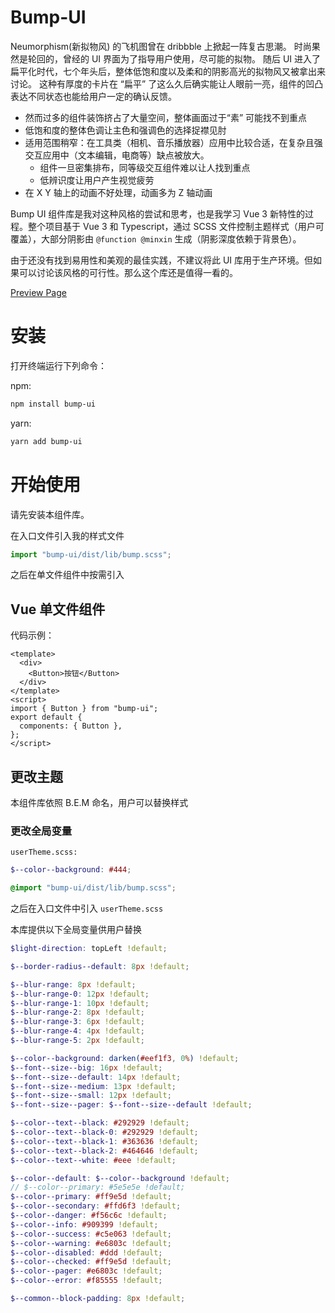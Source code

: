 # Bump-UI

Neumorphism(新拟物风) 的飞机图曾在 dribbble 上掀起一阵复古思潮。
时尚果然是轮回的，曾经的 UI 界面为了指导用户使用，尽可能的拟物。
随后 UI 进入了扁平化时代，七个年头后，整体低饱和度以及柔和的阴影高光的拟物风又被拿出来讨论。
这种有厚度的卡片在 “扁平” 了这么久后确实能让人眼前一亮，组件的凹凸表达不同状态也能给用户一定的确认反馈。

- 然而过多的组件装饰挤占了大量空间，整体画面过于“素” 可能找不到重点
- 低饱和度的整体色调让主色和强调色的选择捉襟见肘
- 适用范围稍窄：在工具类（相机、音乐播放器）应用中比较合适，在复杂且强交互应用中（文本编辑，电商等）缺点被放大。
  - 组件一旦密集排布，同等级交互组件难以让人找到重点
  - 低辨识度让用户产生视觉疲劳
- 在 X Y 轴上的动画不好处理，动画多为 Z 轴动画

Bump UI 组件库是我对这种风格的尝试和思考，也是我学习 Vue 3 新特性的过程。整个项目基于 Vue 3 和 Typescript，通过 SCSS 文件控制主题样式（用户可覆盖），大部分阴影由 `@function @minxin` 生成（阴影深度依赖于背景色）。

由于还没有找到易用性和美观的最佳实践，不建议将此 UI 库用于生产环境。但如果可以讨论该风格的可行性。那么这个库还是值得一看的。

[Preview Page](https://brendanzhang.github.io/Bump-UI/#/)

# 安装

打开终端运行下列命令：

npm:

```bash
npm install bump-ui
```

yarn:

```bash
yarn add bump-ui
```

# 开始使用

请先安装本组件库。

在入口文件引入我的样式文件

```js
import "bump-ui/dist/lib/bump.scss";
```

之后在单文件组件中按需引入

## Vue 单文件组件

代码示例：

```vue
<template>
  <div>
    <Button>按钮</Button>
  </div>
</template>
<script>
import { Button } from "bump-ui";
export default {
  components: { Button },
};
</script>
```

## 更改主题

本组件库依照 B.E.M 命名，用户可以替换样式

### 更改全局变量

`userTheme.scss:`

```scss
$--color--background: #444;

@import "bump-ui/dist/lib/bump.scss";
```

之后在入口文件中引入 `userTheme.scss`

本库提供以下全局变量供用户替换

```scss
$light-direction: topLeft !default;

$--border-radius--default: 8px !default;

$--blur-range: 8px !default;
$--blur-range-0: 12px !default;
$--blur-range-1: 10px !default;
$--blur-range-2: 8px !default;
$--blur-range-3: 6px !default;
$--blur-range-4: 4px !default;
$--blur-range-5: 2px !default;

$--color--background: darken(#eef1f3, 0%) !default;
$--font--size--big: 16px !default;
$--font--size--default: 14px !default;
$--font--size--medium: 13px !default;
$--font--size--small: 12px !default;
$--font--size--pager: $--font--size--default !default;

$--color--text--black: #292929 !default;
$--color--text--black-0: #292929 !default;
$--color--text--black-1: #363636 !default;
$--color--text--black-2: #464646 !default;
$--color--text--white: #eee !default;

$--color--default: $--color--background !default;
// $--color--primary: #5e5e5e !default;
$--color--primary: #ff9e5d !default;
$--color--secondary: #ffd6f3 !default;
$--color--danger: #f56c6c !default;
$--color--info: #909399 !default;
$--color--success: #c5e063 !default;
$--color--warning: #e6803c !default;
$--color--disabled: #ddd !default;
$--color--checked: #ff9e5d !default;
$--color--pager: #e6803c !default;
$--color--error: #f85555 !default;

$--common--block-padding: 8px !default;
```
